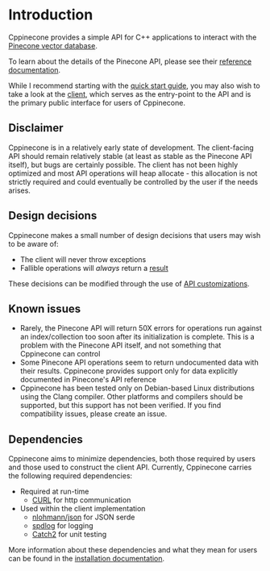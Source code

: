 # Introduction

Cppinecone provides a simple API for C++ applications to interact with the [Pinecone vector database](https://pinecone.io).

To learn about the details of the Pinecone API, please see their [reference
documentation](https://docs.pinecone.io/reference/).

While I recommend starting with the [quick start guide](./quickstart.md), you may also wish to take a look at the
[client](/doxygen/html/structpinecone_1_1pinecone__client.html), which serves as the entry-point to the API and is the
primary public interface for users of Cppinecone.

## Disclaimer

Cppinecone is in a relatively early state of development. The client-facing API should remain relatively stable (at
least as stable as the Pinecone API itself), but bugs are certainly possible. The client has not been highly optimized
and most API operations will heap allocate - this allocation is not strictly required and could eventually be controlled
by the user if the needs arises.

## Design decisions

Cppinecone makes a small number of design decisions that users may wish to be aware of:

* The client will never throw exceptions
* Fallible operations will _always_ return a
  [result](/doxygen/html/structpinecone_1_1util_1_1result.html)

These decisions can be modified through the use of [API customizations](./customization.md).

## Known issues

* Rarely, the Pinecone API will return 50X errors for operations run against an index/collection too soon after its
  initialization is complete. This is a problem with the Pinecone API itself, and not something that Cppinecone can
  control
* Some Pinecone API operations seem to return undocumented data with their results. Cppinecone provides support only for
  data explicitly documented in Pinecone's API reference
* Cppinecone has been tested only on Debian-based Linux distributions using the Clang compiler. Other platforms and
  compilers should be supported, but this support has not been verified. If you find compatibility issues, please create
  an issue.

## Dependencies

Cppinecone aims to minimize dependencies, both those required by users and those used to construct the client API.
Currently, Cppinecone carries the following required dependencies:

* Required at run-time
    * [CURL](https://curl.se/docs/) for http communication
* Used within the client implementation
    * [nlohmann/json](https://github.com/nlohmann/json) for JSON serde
    * [spdlog](https://github.com/gabime/spdlog) for logging
    * [Catch2](https://github.com/catchorg/Catch2) for unit testing

More information about these dependencies and what they mean for users can be found in the [installation documentation](./installation.md).
